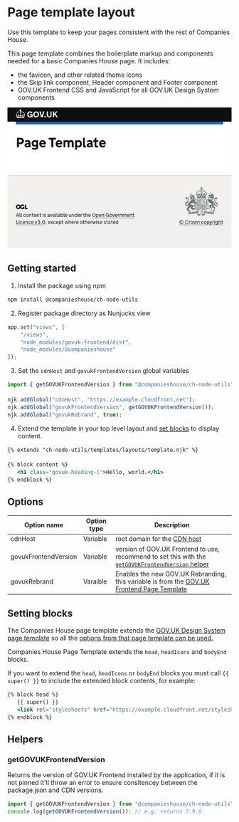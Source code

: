 # Page template layout

Use this template to keep your pages consistent with the rest of Companies House.

This page template combines the boilerplate markup and components needed for a basic Companies House page. It includes:

- the favicon, and other related theme icons
- the Skip link component, Header component and Footer component
- GOV.UK Frontend CSS and JavaScript for all GOV.UK Design System components

![Screenshot of the Page Template Layout](./page-template-screenshot.png)

## Getting started

1. Install the package using npm
```bash
npm install @companieshouse/ch-node-utils
```
2. Register package directory as Nunjucks view
```javascript
app.set("views", [
    "/views",
    "node_modules/govuk-frontend/dist",
    "node_modules/@companieshouse"
]);
```
3. Set the `cdnHost` and `govukFrontendVersion` global variables
```javascript
import { getGOVUKFrontendVersion } from "@companieshouse/ch-node-utils";

njk.addGlobal("cdnHost", "https://example.cloudfront.net");
njk.addGlobal("govukFrontendVersion", getGOVUKFrontendVersion());
njk.addGlobal("govukRebrand", true);
```
4. Extend the template in your top level layout and [set blocks](#setting-blocks) to display content.

```handlebars
{% extends "ch-node-utils/templates/layouts/template.njk" %}

{% block content %}
   <h1 class="govuk-heading-l">Hello, world.</h1>
{% endblock %}
```

## Options

| Option name | Option type | Description |
| - | - | - |
| cdnHost | Variable | root domain for the [CDN host](https://github.com/companieshouse/cdn.ch.gov.uk) |
| govukFrontendVersion | Variable | version of GOV.UK Frontend to use, recommend to set this with the [`getGOVUKFrontendVersion` helper](#getGOVUKFrontendVersion) |
| govukRebrand | Varaible | Enables the new GOV.UK Rebranding, this variable is from the [GOV.UK Frontend Page Template](https://design-system.service.gov.uk/styles/page-template/#options) |

## Setting blocks

The Companies House page template extends the [GOV.UK Design System page template](https://design-system.service.gov.uk/styles/page-template/#options) so all the [options from that page template can be used.](https://design-system.service.gov.uk/styles/page-template/#options)

Companies House Page Template extends the `head`, `headIcons` and `bodyEnd` blocks.

If you want to extend the `head`, `headIcons` or `bodyEnd` blocks you must call `{{ super() }}` to include the extended block contents, for example:

```handlebars
{% block head %}
   {{ super() }}
   <link rel="stylesheets" href="https://example.cloudfront.net/stylesheets/application.css">
{% endblock %}
```
## Helpers
### getGOVUKFrontendVersion

Returns the version of GOV.UK Frontend installed by the application, if it is not pinned it'll throw an error to ensure consitencey between the package.json and CDN versions.

```javascript
import { getGOVUKFrontendVersion } from "@companieshouse/ch-node-utils";
console.log(getGOVUKFrontendVersion()); // e.g. returns 5.9.0
```
